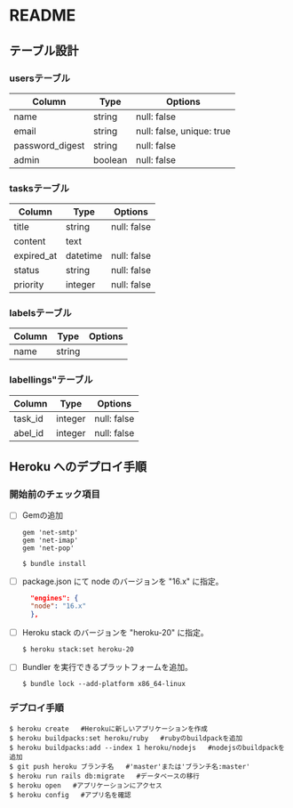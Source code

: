 # README
## テーブル設計
### usersテーブル
|Column|Type|Options|
|------|----|-------|
|name|string|null: false|
|email|string|null: false, unique: true|
|password_digest|string|null: false|
|admin|boolean|null: false|

### tasksテーブル
|Column|Type|Options|
|------|----|-------|
|title|string|null: false|
|content|text||
|expired_at|datetime|null: false|
|status|string|null: false|
|priority|integer|null: false|

### labelsテーブル
|Column|Type|Options|
|------|----|-------|
|name|string||

### labellings"テーブル
|Column|Type|Options|
|------|----|-------|
|task_id|integer|null: false|
|abel_id|integer|null: false|

## Heroku へのデプロイ手順
### 開始前のチェック項目
- [ ] Gemの追加
  ```
  gem 'net-smtp'
  gem 'net-imap'
  gem 'net-pop'
  ```
  ```
  $ bundle install
  ```
- [ ] package.json にて node のバージョンを "16.x" に指定。
  ```JSON
    "engines": {
    "node": "16.x"
    },
  ```
- [ ] Heroku stack のバージョンを "heroku-20" に指定。
  ```
  $ heroku stack:set heroku-20
  ```
- [ ] Bundler を実行できるプラットフォームを追加。
  ```
  $ bundle lock --add-platform x86_64-linux
  ```

### デプロイ手順
  ```
  $ heroku create   #Herokuに新しいアプリケーションを作成
  $ heroku buildpacks:set heroku/ruby   #rubyのbuildpackを追加
  $ heroku buildpacks:add --index 1 heroku/nodejs   #nodejsのbuildpackを追加
  $ git push heroku ブランチ名   #'master'または'ブランチ名:master'
  $ heroku run rails db:migrate   #データベースの移行
  $ heroku open   #アプリケーションにアクセス
  $ heroku config   #アプリ名を確認
  ```